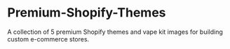# Premium-Shopify-Themes
A collection of 5 premium Shopify themes and vape kit images for building custom e-commerce stores.
